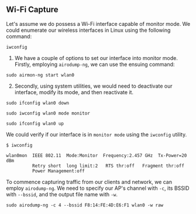 
## Wi-Fi Capture

Let's assume we do possess a Wi-Fi interface capable of monitor mode. We could enumerate our wireless interfaces in Linux using the following command:

```shell-session
iwconfig
```

1. We have a couple of options to set our interface into monitor mode. Firstly, employing `airodump-ng`, we can use the ensuing command:

```shell-session
sudo airmon-ng start wlan0
```

2. Secondly, using system utilities, we would need to deactivate our interface, modify its mode, and then reactivate it.

```shell-session
sudo ifconfig wlan0 down
```
```shell-session
sudo iwconfig wlan0 mode monitor
```
```shell-session
sudo ifconfig wlan0 up
```

We could verify if our interface is in `monitor mode` using the `iwconfig` utility.

```shell-session
$ iwconfig

wlan0mon  IEEE 802.11  Mode:Monitor  Frequency:2.457 GHz  Tx-Power=20 dBm   
          Retry short  long limit:2   RTS thr:off   Fragment thr:off
          Power Management:off
```

To commence capturing traffic from our clients and network, we can employ `airodump-ng`. We need to specify our AP's channel with `-c`, its BSSID with `--bssid`, and the output file name with `-w`.

```shell-session
sudo airodump-ng -c 4 --bssid F8:14:FE:4D:E6:F1 wlan0 -w raw
```